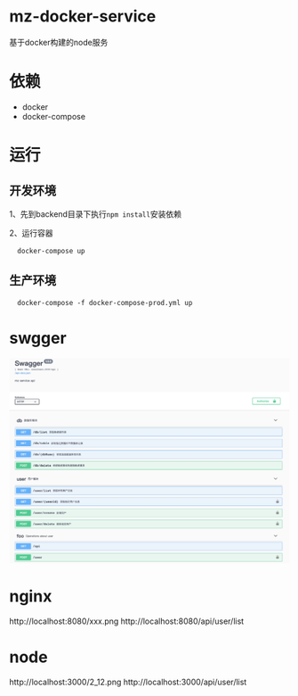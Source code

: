 # mz-docker-service
基于docker构建的node服务

# 依赖
- docker
- docker-compose

# 运行
## 开发环境
1、先到backend目录下执行`npm install`安装依赖

2、运行容器
```
  docker-compose up
```

## 生产环境
```
  docker-compose -f docker-compose-prod.yml up
```

# swgger
![swagger](./images/swagger.png)

# nginx
http://localhost:8080/xxx.png
http://localhost:8080/api/user/list

# node
http://localhost:3000/2_12.png
http://localhost:3000/api/user/list
